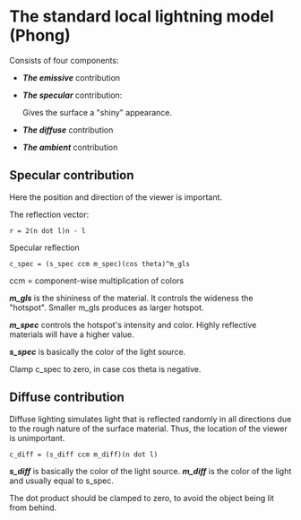 # The standard local lightning model (Phong)

Consists of four components:
- **_The emissive_** contribution
- **_The specular_** contribution:
 
  Gives the surface a "shiny" appearance. 
- **_The diffuse_** contribution
- **_The ambient_** contribution

## Specular contribution

Here the position and direction of the viewer is important.

The reflection vector:
```
r = 2(n dot l)n - l
```

Specular reflection
```
c_spec = (s_spec ccm m_spec)(cos theta)^m_gls 
```
ccm = component-wise multiplication of colors

**_m_gls_** is the shininess of the material. It controls the wideness the "hotspot". Smaller m_gls produces 
as larger hotspot.

**_m_spec_** controls the hotspot's intensity and color. Highly reflective materials will have a higher value.

**_s_spec_** is basically the color of the light source.

Clamp c_spec to zero, in case cos theta is negative.

## Diffuse contribution

Diffuse lighting simulates light that is reflected randomly in all directions due to the rough nature of the 
surface material. Thus, the location of the viewer is unimportant.

```
c_diff = (s_diff ccm m_diff)(n dot l)
```

**_s_diff_** is basically the color of the light source.
**_m_diff_** is the color of the light and usually equal to s_spec.

The dot product should be clamped to zero, to avoid the object being lit from behind.
